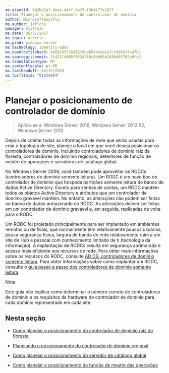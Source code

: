 ```yaml
---
ms.assetid: 692bd2af-deee-44cf-9af9-f364677e267f
title: Planejar o posicionamento de controlador de domínio
author: MicrosoftGuyJFlo
ms.author: joflore
manager: mtillman
ms.date: 05/31/2017
ms.topic: article
ms.prod: windows-server
ms.technology: identity-adds
ms.openlocfilehash: bb68a3551b362f0beb5d42a92a7c18d0913e47bc
ms.sourcegitcommit: 11421f4005f9f3a3f6c0db95b1836d0f765a9fa3
ms.translationtype: MT
ms.contentlocale: pt-BR
ms.lasthandoff: 04/17/2020
ms.locfileid: "81624084"
---
```

# <a name="planning-domain-controller-placement"></a>Planejar o posicionamento de controlador de domínio

> Aplica-se a: Windows Server 2016, Windows Server 2012 R2, Windows Server 2012

Depois de coletar todas as informações de rede que serão usadas para criar a topologia do site, planeje o local em que você deseja posicionar os controladores de domínio, incluindo controladores de domínio raiz da floresta, controladores de domínio regionais, detentores de função de mestre de operações e servidores de catálogo global.

No Windows Server 2008, você também pode aproveitar os RODCs (controladores de domínio somente leitura). Um RODC é um novo tipo de controlador de domínio que hospeda partições somente leitura do banco de dados Active Directory. Exceto para senhas de contas, um RODC mantém todos os objetos Active Directory e atributos que um controlador de domínio gravável mantém. No entanto, as alterações não podem ser feitas no banco de dados armazenado no RODC. As alterações devem ser feitas em um controlador de domínio gravável e, em seguida, replicadas de volta para o RODC.

Um RODC foi projetado principalmente para ser implantado em ambientes remotos ou de filiais, que normalmente têm relativamente poucos usuários, pouca segurança física, largura de banda de rede relativamente ruim a um site de Hub e pessoal com conhecimento limitado de ti (tecnologia da informação). A implantação de RODCs resulta em segurança aprimorada e acesso mais eficiente aos recursos de rede. Para obter mais informações sobre os recursos do RODC, consulte [AD DS: controladores de domínio somente leitura](https://docs.microsoft.com/previous-versions/windows/it-pro/windows-server-2008-R2-and-2008/cc732801(v=ws.10)). Para obter informações sobre como implantar um RODC, consulte o [guia passo a passo dos controladores de domínio somente leitura](https://docs.microsoft.com/previous-versions/windows/it-pro/windows-server-2008-R2-and-2008/cc772234(v=ws.10))

> [!NOTE]
> Este guia não explica como determinar o número correto de controladores de domínio e os requisitos de hardware do controlador de domínio para cada domínio representado em cada site.

## <a name="in-this-section"></a>Nesta seção

- [Como planejar o posicionamento do controlador de domínio raiz da floresta](../../ad-ds/plan/Planning-Forest-Root-Domain-Controller-Placement.md)

- [Planejando o posicionamento do controlador de domínio regional](../../ad-ds/plan/Planning-Regional-Domain-Controller-Placement.md)

- [Como planejar o posicionamento do servidor de catálogo global](../../ad-ds/plan/Planning-Global-Catalog-Server-Placement.md)

- [Como planejar o posicionamento da função de mestre das operações](../../ad-ds/plan/Planning-Operations-Master-Role-Placement.md)

